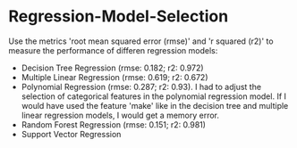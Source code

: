 # Regression-Model-Selection
Use the metrics 'root mean squared error (rmse)' and 'r squared (r2)' to measure the performance of differen regression models:
* Decision Tree Regression (rmse: 0.182; r2: 0.972)
* Multiple Linear Regression (rmse: 0.619; r2: 0.672)
* Polynomial Regression (rmse: 0.287; r2: 0.93). I had to adjust the selection of categorical features in the polynomial regression model. If I would have used the feature 'make' like in the decision tree and multiple linear regression models, I would get a memory error.
* Random Forest Regression (rmse: 0.151; r2: 0.981)
* Support Vector Regression

